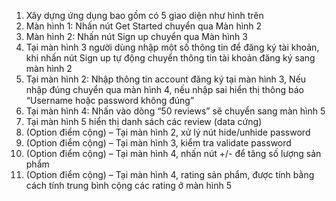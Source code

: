 1. Xây dựng ứng dụng bao gồm có 5 giao diện như hình trên
2. Màn hình 1: Nhấn nút Get Started chuyển qua Màn hình 2
3. Màn hình 2: Nhấn nút Sign up chuyển qua Màn hình 3
4. Tại màn hình 3 người dùng nhập một số thông tin để đăng ký tài khoản, khi nhấn nút Sign up tự động chuyển thông tin tài khoản đăng ký sang màn hình 2
5. Tại màn hình 2: Nhập thông tin account đăng ký tại màn hình 3, Nếu nhập đúng chuyển qua màn hình 4, nếu nhập sai hiển thị thông báo “Username hoặc password không đúng”
6. Tại màn hình 4: Nhấn vào dòng “50 reviews” sẽ chuyển sang màn hình 5
7. Tại màn hình 5 hiển thị danh sách các review (data cứng)
8. (Option điểm cộng) – Tại màn hình 2, xử lý nút hide/unhide password
9. (Option điểm cộng) – Tại màn hình 3, kiểm tra validate password
10. (Option điểm cộng) – Tại màn hình 4, nhấn nút +/- để tăng số lượng sản phẩm
11. (Option điểm cộng) – Tại màn hình 4, rating sản phẩm, được tính bằng cách tính trung bình cộng các rating ở màn hình 5
